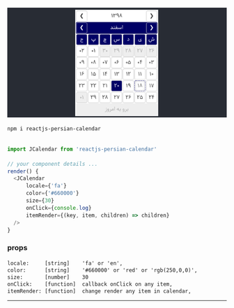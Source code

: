 
![reactjs persian calendar](https://raw.githubusercontent.com/jsh1400/reactjs-persian-calendar/master/reactjs-persian-calendar.png)

```
npm i reactjs-persian-calendar
```

```javascript

import JCalendar from 'reactjs-persian-calendar'

// your component details ...
render() {
  <JCalendar 
      locale={'fa'} 
      color={'#660000'}
      size={30}
      onClick={console.log}
      itemRender={(key, item, children) => children}
  />
}

```
### props
    locale:     [string]    'fa' or 'en',
    color:      [string]    '#660000' or 'red' or 'rgb(250,0,0)',
    size:       [number]    30
    onClick:    [function]  callback onClick on any item,
    itemRender: [function]  change render any item in calendar,

---
